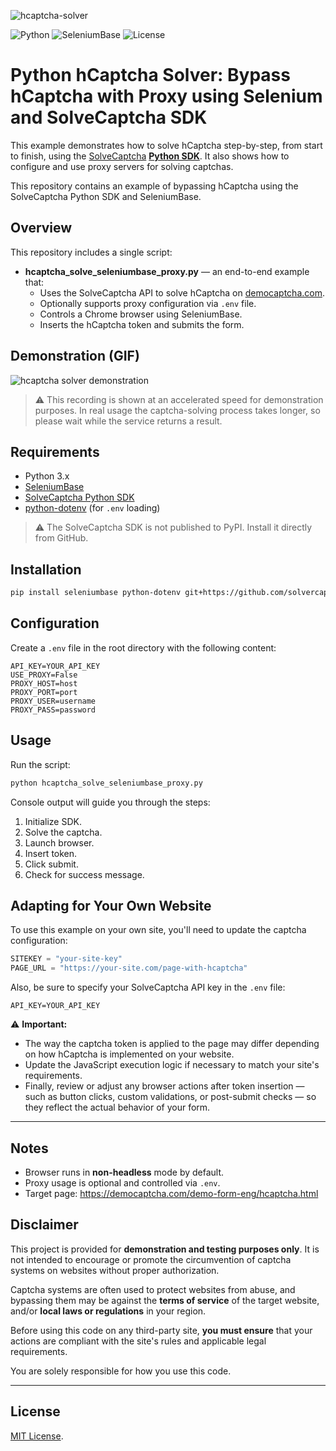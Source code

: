 
![hcaptcha-solver](https://github.com/user-attachments/assets/9b1e69f4-698c-4aff-af7f-9bb0d5ab50b3)

![Python](https://img.shields.io/badge/python-3.8+-blue)
![SeleniumBase](https://img.shields.io/badge/seleniumbase-enabled-brightgreen)
![License](https://img.shields.io/badge/license-MIT-blue)

# Python hCaptcha Solver: Bypass hCaptcha with Proxy using Selenium and SolveCaptcha SDK

This example demonstrates how to solve hCaptcha step-by-step, from start to finish, using the [SolveCaptcha](https://solvecaptcha.com/) [**Python SDK**](https://github.com/solvercaptcha/solvecaptcha-python).
It also shows how to configure and use proxy servers for solving captchas.

This repository contains an example of bypassing hCaptcha using the SolveCaptcha Python SDK and SeleniumBase.
  
## Overview

This repository includes a single script:
- **hcaptcha_solve_seleniumbase_proxy.py** — an end-to-end example that:
  - Uses the SolveCaptcha API to solve hCaptcha on [democaptcha.com](https://democaptcha.com/demo-form-eng/hcaptcha.html).
  - Optionally supports proxy configuration via `.env` file.
  - Controls a Chrome browser using SeleniumBase.
  - Inserts the hCaptcha token and submits the form.
 
## Demonstration (GIF)
![hcaptcha solver demonstration](https://github.com/user-attachments/assets/d1f3ba74-5b7e-4da6-a511-2e2ac8f6ced6)

> ⚠️ This recording is shown at an accelerated speed for demonstration purposes.  In real usage the captcha-solving process takes longer, so please wait while the service returns a result.


## Requirements

- Python 3.x
- [SeleniumBase](https://github.com/seleniumbase/SeleniumBase)
- [SolveCaptcha Python SDK](https://github.com/solvercaptcha/solvecaptcha-python)
- [python-dotenv](https://pypi.org/project/python-dotenv/) (for `.env` loading)

> ⚠️ The SolveCaptcha SDK is not published to PyPI. Install it directly from GitHub.

## Installation

```bash
pip install seleniumbase python-dotenv git+https://github.com/solvercaptcha/solvecaptcha-python.git
```

## Configuration

Create a `.env` file in the root directory with the following content:

```env
API_KEY=YOUR_API_KEY
USE_PROXY=False
PROXY_HOST=host
PROXY_PORT=port
PROXY_USER=username
PROXY_PASS=password
```

## Usage

Run the script:
```bash
python hcaptcha_solve_seleniumbase_proxy.py
```

Console output will guide you through the steps:
1. Initialize SDK.
2. Solve the captcha.
3. Launch browser.
4. Insert token.
5. Click submit.
6. Check for success message.

## Adapting for Your Own Website

To use this example on your own site, you'll need to update the captcha configuration:

```python
SITEKEY = "your-site-key"
PAGE_URL = "https://your-site.com/page-with-hcaptcha"
```

Also, be sure to specify your SolveCaptcha API key in the `.env` file:

```env
API_KEY=YOUR_API_KEY
```

⚠️ **Important:**

- The way the captcha token is applied to the page may differ depending on how hCaptcha is implemented on your website.
- Update the JavaScript execution logic if necessary to match your site's requirements.
- Finally, review or adjust any browser actions after token insertion — such as button clicks, custom validations, or post-submit checks — so they reflect the actual behavior of your form.

---

## Notes

- Browser runs in **non-headless** mode by default.
- Proxy usage is optional and controlled via `.env`.
- Target page: https://democaptcha.com/demo-form-eng/hcaptcha.html

## Disclaimer

This project is provided for **demonstration and testing purposes only**. It is not intended to encourage or promote the circumvention of captcha systems on websites without proper authorization.

Captcha systems are often used to protect websites from abuse, and bypassing them may be against the **terms of service** of the target website, and/or **local laws or regulations** in your region.

Before using this code on any third-party site, **you must ensure** that your actions are compliant with the site's rules and applicable legal requirements.

You are solely responsible for how you use this code.

---

## License

[MIT License](./LICENSE).
